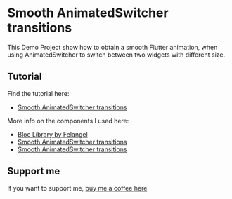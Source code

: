 # Smooth AnimatedSwitcher transitions
This Demo Project show how to obtain a smooth Flutter animation, when using AnimatedSwitcher to switch between two widgets with different size.

## Tutorial

Find the tutorial here:

- [Smooth AnimatedSwitcher transitions](https://gbaccetta.medium.com/flutter-animatedswitcher-with-animatedsize-using-bloc-architecture-3bba3097a72c)

More info on the components I used here:

- [Bloc Library by Felangel](https://bloclibrary.dev/#/)
- [Smooth AnimatedSwitcher transitions](https://api.flutter.dev/flutter/widgets/AnimatedSwitcher-class.html)
- [Smooth AnimatedSwitcher transitions](https://api.flutter.dev/flutter/widgets/AnimatedSize-class.html)

## Support me

 If you want to support me, [buy me a coffee here](https://www.buymeacoffee.com/gbaccetta)

